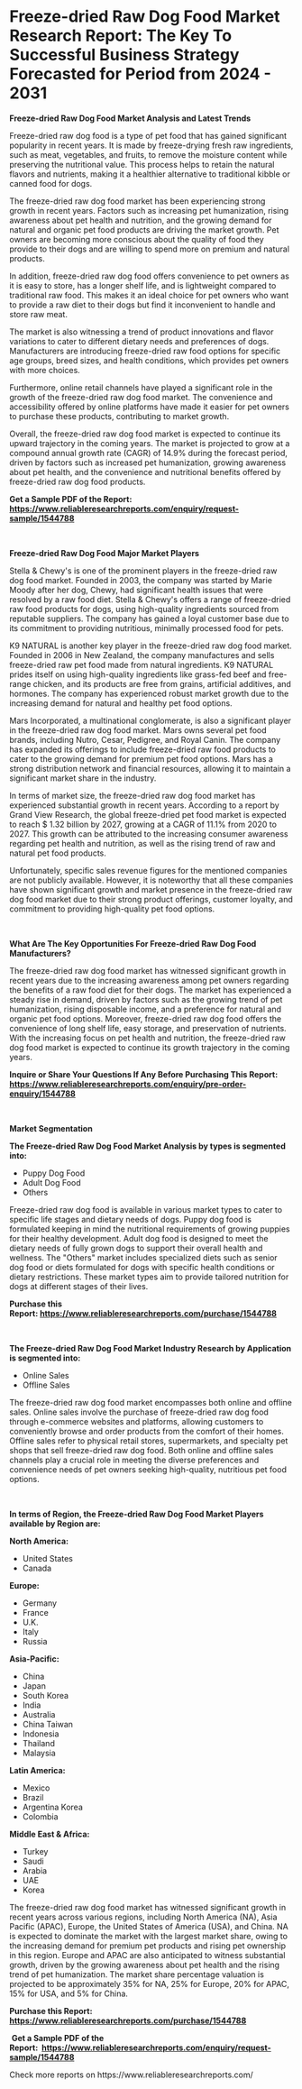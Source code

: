 <p><h1>Freeze-dried Raw Dog Food Market Research Report: The Key To Successful Business Strategy Forecasted for Period from 2024 - 2031</h1></p><p><strong>Freeze-dried Raw Dog Food Market Analysis and Latest Trends</strong></p>
<p><p>Freeze-dried raw dog food is a type of pet food that has gained significant popularity in recent years. It is made by freeze-drying fresh raw ingredients, such as meat, vegetables, and fruits, to remove the moisture content while preserving the nutritional value. This process helps to retain the natural flavors and nutrients, making it a healthier alternative to traditional kibble or canned food for dogs.</p><p>The freeze-dried raw dog food market has been experiencing strong growth in recent years. Factors such as increasing pet humanization, rising awareness about pet health and nutrition, and the growing demand for natural and organic pet food products are driving the market growth. Pet owners are becoming more conscious about the quality of food they provide to their dogs and are willing to spend more on premium and natural products.</p><p>In addition, freeze-dried raw dog food offers convenience to pet owners as it is easy to store, has a longer shelf life, and is lightweight compared to traditional raw food. This makes it an ideal choice for pet owners who want to provide a raw diet to their dogs but find it inconvenient to handle and store raw meat.</p><p>The market is also witnessing a trend of product innovations and flavor variations to cater to different dietary needs and preferences of dogs. Manufacturers are introducing freeze-dried raw food options for specific age groups, breed sizes, and health conditions, which provides pet owners with more choices.</p><p>Furthermore, online retail channels have played a significant role in the growth of the freeze-dried raw dog food market. The convenience and accessibility offered by online platforms have made it easier for pet owners to purchase these products, contributing to market growth.</p><p>Overall, the freeze-dried raw dog food market is expected to continue its upward trajectory in the coming years. The market is projected to grow at a compound annual growth rate (CAGR) of 14.9% during the forecast period, driven by factors such as increased pet humanization, growing awareness about pet health, and the convenience and nutritional benefits offered by freeze-dried raw dog food products.</p></p>
<p><strong>Get a Sample PDF of the Report:&nbsp; <a href="https://www.reliableresearchreports.com/enquiry/request-sample/1544788">https://www.reliableresearchreports.com/enquiry/request-sample/1544788</a></strong></p>
<p>&nbsp;</p>
<p><strong>Freeze-dried Raw Dog Food Major Market Players</strong></p>
<p><p>Stella & Chewy's is one of the prominent players in the freeze-dried raw dog food market. Founded in 2003, the company was started by Marie Moody after her dog, Chewy, had significant health issues that were resolved by a raw food diet. Stella & Chewy's offers a range of freeze-dried raw food products for dogs, using high-quality ingredients sourced from reputable suppliers. The company has gained a loyal customer base due to its commitment to providing nutritious, minimally processed food for pets. </p><p>K9 NATURAL is another key player in the freeze-dried raw dog food market. Founded in 2006 in New Zealand, the company manufactures and sells freeze-dried raw pet food made from natural ingredients. K9 NATURAL prides itself on using high-quality ingredients like grass-fed beef and free-range chicken, and its products are free from grains, artificial additives, and hormones. The company has experienced robust market growth due to the increasing demand for natural and healthy pet food options.</p><p>Mars Incorporated, a multinational conglomerate, is also a significant player in the freeze-dried raw dog food market. Mars owns several pet food brands, including Nutro, Cesar, Pedigree, and Royal Canin. The company has expanded its offerings to include freeze-dried raw food products to cater to the growing demand for premium pet food options. Mars has a strong distribution network and financial resources, allowing it to maintain a significant market share in the industry.</p><p>In terms of market size, the freeze-dried raw dog food market has experienced substantial growth in recent years. According to a report by Grand View Research, the global freeze-dried pet food market is expected to reach $ 1.32 billion by 2027, growing at a CAGR of 11.1% from 2020 to 2027. This growth can be attributed to the increasing consumer awareness regarding pet health and nutrition, as well as the rising trend of raw and natural pet food products.</p><p>Unfortunately, specific sales revenue figures for the mentioned companies are not publicly available. However, it is noteworthy that all these companies have shown significant growth and market presence in the freeze-dried raw dog food market due to their strong product offerings, customer loyalty, and commitment to providing high-quality pet food options.</p></p>
<p>&nbsp;</p>
<p><strong>What Are The Key Opportunities For Freeze-dried Raw Dog Food Manufacturers?</strong></p>
<p><p>The freeze-dried raw dog food market has witnessed significant growth in recent years due to the increasing awareness among pet owners regarding the benefits of a raw food diet for their dogs. The market has experienced a steady rise in demand, driven by factors such as the growing trend of pet humanization, rising disposable income, and a preference for natural and organic pet food options. Moreover, freeze-dried raw dog food offers the convenience of long shelf life, easy storage, and preservation of nutrients. With the increasing focus on pet health and nutrition, the freeze-dried raw dog food market is expected to continue its growth trajectory in the coming years.</p></p>
<p><strong>Inquire or Share Your Questions If Any Before Purchasing This Report: <a href="https://www.reliableresearchreports.com/enquiry/pre-order-enquiry/1544788">https://www.reliableresearchreports.com/enquiry/pre-order-enquiry/1544788</a></strong></p>
<p>&nbsp;</p>
<p><strong>Market Segmentation</strong></p>
<p><strong>The Freeze-dried Raw Dog Food Market Analysis by types is segmented into:</strong></p>
<p><ul><li>Puppy Dog Food</li><li>Adult Dog Food</li><li>Others</li></ul></p>
<p><p>Freeze-dried raw dog food is available in various market types to cater to specific life stages and dietary needs of dogs. Puppy dog food is formulated keeping in mind the nutritional requirements of growing puppies for their healthy development. Adult dog food is designed to meet the dietary needs of fully grown dogs to support their overall health and wellness. The "Others" market includes specialized diets such as senior dog food or diets formulated for dogs with specific health conditions or dietary restrictions. These market types aim to provide tailored nutrition for dogs at different stages of their lives.</p></p>
<p><strong>Purchase this Report:&nbsp;<a href="https://www.reliableresearchreports.com/purchase/1544788">https://www.reliableresearchreports.com/purchase/1544788</a></strong></p>
<p>&nbsp;</p>
<p><strong>The Freeze-dried Raw Dog Food Market Industry Research by Application is segmented into:</strong></p>
<p><ul><li>Online Sales</li><li>Offline Sales</li></ul></p>
<p><p>The freeze-dried raw dog food market encompasses both online and offline sales. Online sales involve the purchase of freeze-dried raw dog food through e-commerce websites and platforms, allowing customers to conveniently browse and order products from the comfort of their homes. Offline sales refer to physical retail stores, supermarkets, and specialty pet shops that sell freeze-dried raw dog food. Both online and offline sales channels play a crucial role in meeting the diverse preferences and convenience needs of pet owners seeking high-quality, nutritious pet food options.</p></p>
<p>&nbsp;</p>
<p><strong>In terms of Region, the Freeze-dried Raw Dog Food Market Players available by Region are:</strong></p>
<p>
    <p> <strong> North America: </strong>
        <ul>
            <li>United States</li>
            <li>Canada</li>
        </ul>
        </p> 
    <p> <strong> Europe: </strong>
        <ul>
            <li>Germany</li>
            <li>France</li>
            <li>U.K.</li>
            <li>Italy</li>
            <li>Russia</li>
        </ul>
        </p> 
    <p> <strong> Asia-Pacific: </strong>
        <ul>
            <li>China</li>
            <li>Japan</li>
            <li>South Korea</li>
            <li>India</li>
            <li>Australia</li>
            <li>China Taiwan</li>
            <li>Indonesia</li>
            <li>Thailand</li>
            <li>Malaysia</li>
        </ul>
        </p> 
    <p> <strong> Latin America: </strong>
        <ul>
            <li>Mexico</li>
            <li>Brazil</li>
            <li>Argentina Korea</li>
            <li>Colombia</li>
        </ul>
        </p> 
    <p> <strong> Middle East & Africa: </strong>
        <ul>
            <li>Turkey</li>
            <li>Saudi</li>
            <li>Arabia</li>
            <li>UAE</li>
            <li>Korea</li>
        </ul>
    </p>
    </p>
<p><p>The freeze-dried raw dog food market has witnessed significant growth in recent years across various regions, including North America (NA), Asia Pacific (APAC), Europe, the United States of America (USA), and China. NA is expected to dominate the market with the largest market share, owing to the increasing demand for premium pet products and rising pet ownership in this region. Europe and APAC are also anticipated to witness substantial growth, driven by the growing awareness about pet health and the rising trend of pet humanization. The market share percentage valuation is projected to be approximately 35% for NA, 25% for Europe, 20% for APAC, 15% for USA, and 5% for China.</p></p>
<p><strong>Purchase this Report: <a href="https://www.reliableresearchreports.com/purchase/1544788">https://www.reliableresearchreports.com/purchase/1544788</a></strong></p>
<p>&nbsp;<strong>Get a Sample PDF of the Report:&nbsp;&nbsp;<a href="https://www.reliableresearchreports.com/enquiry/request-sample/1544788">https://www.reliableresearchreports.com/enquiry/request-sample/1544788</a></strong></p>
<p><strong></strong></p>
<p>Check more reports on https://www.reliableresearchreports.com/</p>